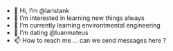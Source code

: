 - 👋 Hi, I’m @laristank
- 👀 I’m interested in learning new things always
- 🌱 I’m currently learning environtmental engineering
- 💞️ I’m dating @luanmateus
- 📫 How to reach me ... can we send messages here ? 

<!---
laristank/laristank is a ✨ special ✨ repository because its `README.md` (this file) appears on your GitHub profile.
You can click the Preview link to take a look at your changes.
--->
